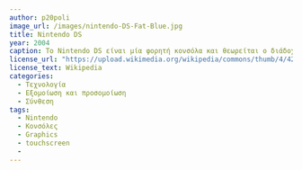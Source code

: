 ```yaml
---
author: p20poli
image_url: /images/nintendo-DS-Fat-Blue.jpg
title: Nintendo DS
year: 2004
caption: Το Nintendo DS είναι μία φορητή κονσόλα και θεωρείται ο διάδοχος της σείρας κονσολών "GameBoy", δημιουργήθηκε από την εταιρεία Nintendo στην Ιαπωνία το 2004. Παρείχε στους χρήστες του διπλή οθόνη όπου μία από αυτές ήταν και οθόνη αφής, επίσης είχε ενσωματωμένο μικρόφωνο και ασύρματη σύνδεση στο διαδίκτυο. Θεωρήθηκε μία από τις καλύτερες κονσόλες για της επόχης λόγω αυτών των νέω τεχνολογιών.
license_url: "https://upload.wikimedia.org/wikipedia/commons/thumb/4/42/Nintendo-DS-Fat-Blue.jpg/250px-Nintendo-DS-Fat-Blue.jpg" 
license_text: Wikipedia
categories:
  - Τεχνολογία
  - Εξομοίωση και προσομοίωση
  - Σύνθεση
tags:
  - Nintendo
  - Κονσόλες
  - Graphics
  - touchscreen
  - 
---
```

